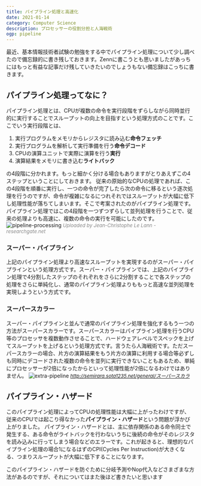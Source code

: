 ```yaml
---
title: パイプライン処理と高速化
date: 2021-01-14
category: Computer Science
description: プロセッサーの役割分担と人海戦術
ogp: pipeline
---
```


最近、基本情報技術者試験の勉強をする中でパイプライン処理について少し調べたので備忘録的に書き残しておきます。Zennに書こうとも思いましたがあっちにはもっと有益な記事だけ残していきたいのでしょうもない備忘録はこっちに書きます。

## パイプライン処理ってなに？
パイプライン処理とは、CPUが複数の命令を実行段階をずらしながら同時並行的に実行することでスループットの向上を目指すという処理方式のことです。ここでいう実行段階とは、
1. 実行プログラムをメモリからレジスタに読み込む**命令フェッチ**
2. 実行プログラムを解析して実行準備を行う**命令デコード**
3. CPUの演算ユニットで実際に演算を行う**実行**
4. 演算結果をメモリに書き込む**ライトバック**

の4段階に分かれます。もっと細かく分ける場合もありますがとりあえずこの4ステップということにしておきます。
従来の原始的なCPUの処理であれば、この4段階を順番に実行し、一つの命令が完了したら次の命令に移るという逐次処理を行うのですが、命令が複雑になるにつれそれではスループットが大幅に低下し処理性能が落ちてしまいます。そこで考案されたのがパイプライン処理です。パイプライン処理ではこの4段階を一つずつずらして並列処理を行うことで、従来の処理よりも高速に、複数の命令の実行を可能にしたのです。
![pipeline-processing](/media/pipeline.png)
<span style="font-style:italic; font-size: 13px; color:#888888;">Uploaded by Jean-Christophe Le Lann - researchgate.net</span><br>

### スーパー・パイプライン
上記のパイプライン処理より高速なスループットを実現するのがスーパー・パイプラインという処理方式です。スーパー・パイプラインでは、上記のパイプライン処理で4分割したステップのそれぞれをさらに2分割することで各ステップの処理をさらに単純化し、通常のパイプライン処理よりももっと高速な並列処理を実現しようという方式です。

### スーパースカラー
スーパー・パイプラインと並んで通常のパイプライン処理を強化するもう一つの方法がスーパースカラーです。スーパースカラーはパイプライン処理を行うCPU等のプロセッサを複数動作させることで、ハードウェアレベルでスペックを上げてスループットを上げるという処理方式です。言うたら人海戦術です。ただスーパースカラーの場合、片方の演算結果をもう片方の演算に利用する場合等必ずしも同時にデコードされた複数の命令を並列に実行できないこともあるため、単純にプロセッサーが2倍になったからといって処理性能が2倍になるわけではありません。
![extra-pipeline](https://www.ap-siken.com/kakomon/27_haru/img/09.gif)
<span style="font-style:italic; font-size: 13px; color:#888888;">http://semirara.sota1235.net/general/スーパースカラ</span><br>

## パイプライン・ハザード
このパイプライン処理によってCPUの処理性能は大幅に上がったわけですが、従来のCPUでは起こり得なかった**パイプライン・ハザード**という問題が浮かび上がりました。
パイプライン・ハザードとは、主に依存関係のある命令同士で発生する、ある命令がライトバックを行わないうちに後続の命令がそのレジスタを読み込みに行ってしまう場合などのエラーです。これが起きると、理想的なパイプライン処理の場合1になるはずのCPI(Cycles Per Instruction)が大きくなる、つまりスループットが大幅に低下することになります。

このパイプライン・ハザードを防ぐために分岐予測やNop代入などさまざまな方法があるのですが、それについてはまた後ほど書きたいと思います
